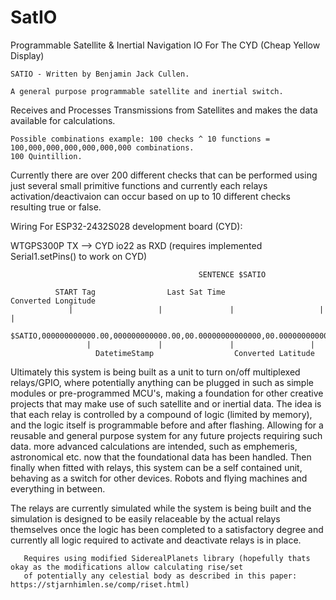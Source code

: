 # SatIO
Programmable Satellite &amp; Inertial Navigation IO For The CYD (Cheap Yellow Display)


    SATIO - Written by Benjamin Jack Cullen.

    A general purpose programmable satellite and inertial switch. 

Receives and Processes Transmissions from Satellites and makes the data available for calculations.

    Possible combinations example: 100 checks ^ 10 functions = 100,000,000,000,000,000,000 combinations.
    100 Quintillion.

Currently there are over 200 different checks that can be performed using just several small primitive
functions and currently each relays activation/deactivaion can occur based on up to 10 different checks
resulting true or false. 


Wiring For ESP32-2432S028 development board (CYD):

WTGPS300P TX --> CYD io22 as RXD (requires implemented Serial1.setPins() to work on CYD)

  
                                              SENTENCE $SATIO
                                                                            
              START Tag                Last Sat Time                    Converted Longitude        
                 |                   |               |                   |               |                  
              $SATIO,000000000000.00,000000000000.00,00.00000000000000,00.00000000000000,*Z
                     |               |               |                 |                              
                       DatetimeStamp                  Converted Latitude                                 
  

Ultimately this system is being built as a unit to turn on/off multiplexed relays/GPIO,
where potentially anything can be plugged in such as simple modules or pre-programmed MCU's, 
making a foundation for other creative projects that may make use of such satellite and or inertial data.
The idea is that each relay is controlled by a compound of logic (limited by memory), and the logic itself
is programmable before and after flashing. Allowing for a reusable and general purpose system for any future
projects requiring such data. more advanced calculations are intended, such as emphemeris, astronomical etc. now
that the foundational data has been handled. Then finally when fitted with relays, this system can be a self
contained unit, behaving as a switch for other devices. Robots and flying machines and everything in between.


The relays are currently simulated while the system is being built and the simulation is designed to be easily
relaceable by the actual relays themselves once the logic has been completed to a satisfactory degree and currently
all logic required to activate and deactivate relays is in place.
  
       Requires using modified SiderealPlanets library (hopefully thats okay as the modifications allow calculating rise/set
       of potentially any celestial body as described in this paper: https://stjarnhimlen.se/comp/riset.html)
